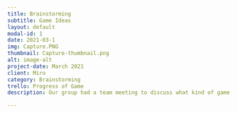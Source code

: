 ```yaml
---
title: Brainstorming
subtitle: Game Ideas
layout: default
modal-id: 1
date: 2021-03-1
img: Capture.PNG
thumbnail: Capture-thumbnail.png
alt: image-alt
project-date: March 2021
client: Miro
category: Brainstorming
trello: Progress of Game
description: Our group had a team meeting to discuss what kind of game to make and we made a lot good ideas for our upcoming game. Things like gameplay mechanics, goals, world building, etc. were all discussed in the meeting and we gave feedback to each one of them and decide if we like it or not. After the meeting, our team decided to choose a horror theme set in a 3D forest with a game mechanic of swapping the player with animate and inanimate objects but this idea can be changed in the upcoming future.

---
```

